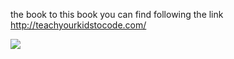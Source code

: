 the book to this book you can find following the link http://teachyourkidstocode.com/ 

![](http://teachyourkidstocode.com/css/images/temp/book.png)